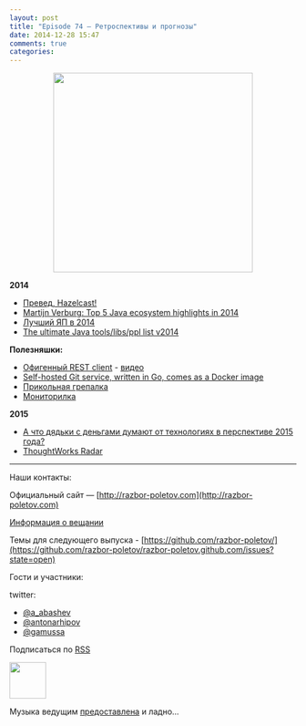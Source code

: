 ```yaml
---
layout: post
title: "Episode 74 — Ретроспективы и прогнозы"
date: 2014-12-28 15:47
comments: true
categories: 
---
```


<div class="separator" style="clear: both; text-align: center;">
<a href="http://razbor-poletov.com/images/razbor_74_text.jpg" imageanchor="1" style="margin-left: 1em; margin-right: 1em;"><img border="0" height="350" src="http://razbor-poletov.com/images/razbor_74_text.jpg" width="350" /></a>
</div>

__2014__

* [Превед, Hazelcast!](http://next.javaheadbrain.com/posts/2014/12/13/goodbye-farata-hello-hazelcast.html)
* [Martijn Verburg: Top 5 Java ecosystem highlights in 2014](http://www.javaadvent.com/2014/12/the-java-ecosystem-my-top-5-highlights.html)
* [Лучший ЯП в 2014](http://jaxenter.com/best-programming-language-2014-113110.html)
* [The ultimate Java tools/libs/ppl list v2014](http://www.marcobehler.com/2014/12/27/marco-behlers-2014-ultimate-java-developer-library-tool-people-list/)

__Полезняшки:__

* [Офигенный REST client]( https://luckymarmot.com/paw) - [видео](https://www.youtube.com/watch?v=zbeMDM-zDNI)
* [Self-hosted Git service, written in Go, comes as a Docker image](http://gogs.io/)
* [Прикольная грепалка](http://beyondgrep.com/)
* [Мониторилка](https://code.google.com/p/psi-probe/)


**2015**

* [А что дядьки с деньгами думают от технологиях в перспективе 2015 года?](http://www.businessinsider.com/enterprise-tech-predictions-for-2015-by-vcs-2014-12?op=1)
* [ThoughtWorks Radar](http://www.thoughtworks.com/radar)

---

Наши контакты:

Официальный сайт — [http://razbor-poletov.com](http://razbor-poletov.com)

[Информация о вещании](http://razbor-poletov.com/broadcast.html)

Темы для следующего выпуска - [https://github.com/razbor-poletov/](https://github.com/razbor-poletov/razbor-poletov.github.com/issues?state=open)

Гости и участники:

twitter: 

 * [@a_abashev](https://twitter.com/#!/a_abashev)
 * [@antonarhipov](https://twitter.com/#!/antonarhipov)
 * [@gamussa](https://twitter.com/#!/gamussa)
 
<!-- player goes here-->

<audio preload="none">
   <source src="http://traffic.libsyn.com/razborpoletov/razbor_74.mp3" type="audio/mp3" />
   Your browser does not support the audio tag.
</audio>

Подписаться по [RSS](http://feeds.feedburner.com/razbor-podcast)

<!-- episode file link goes here-->
<a href="http://traffic.libsyn.com/razborpoletov/razbor_74.mp3" imageanchor="1" style="clear: left; margin-bottom: 1em; margin-left: auto; margin-right: 2em;"><img border="0" height="64" src="http://2.bp.blogspot.com/-qkfh8Q--dks/T0gixAMzuII/AAAAAAAAHD0/O5LbF3vvBNQ/s200/1330127522_mp3.png" width="64" /></a>

Музыка ведущим [предоставлена](http://www.audiobank.fm/single-music/27/111/More-And-Less/) и ладно...